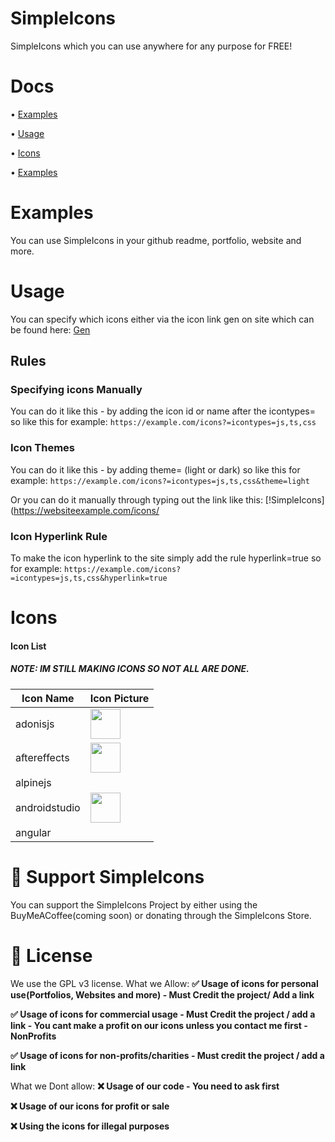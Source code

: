 # SimpleIcons
SimpleIcons which you can use anywhere for any purpose for FREE!

# Docs
• [Examples](https://github.com/DrMixxer/SimpleIcons#Examples)

• [Usage](https://github.com/DrMixxer/SimpleIcons#Usage)  

• [Icons](https://github.com/DrMixxer/SimpleIcons#Icons)  

• [Examples](https://github.com/DrMixxer/SimpleIcons#Examples)  


# Examples
You can use SimpleIcons in your github readme, portfolio, website and more.

# Usage

You can specify which icons either via the icon link gen on site which can be found here: 
[Gen](https://)

## Rules

### Specifying icons Manually 
You can do it like this - by adding the icon id or name after the icontypes=
so like this for example: ```https://example.com/icons?=icontypes=js,ts,css```

### Icon Themes
You can do it like this - by adding theme= (light or dark) 
so like this for example: ```https://example.com/icons?=icontypes=js,ts,css&theme=light```

Or you can do it manually through typing out the link like this: 
[!SimpleIcons](https://websiteexample.com/icons/

### Icon Hyperlink Rule 

To make the icon hyperlink to the site simply add the rule hyperlink=true so for example: 
```https://example.com/icons?=icontypes=js,ts,css&hyperlink=true```

# Icons 

#### Icon List

##### NOTE: IM STILL MAKING ICONS SO NOT ALL ARE DONE.

| Icon Name     |  Icon Picture  |
| ------------- | -------------- |
|  adonisjs     | <img src="./images/icons/Adonisjs.svg" width="48"> |
|  aftereffects | <img src="./images/icons/AE.svg" width="48"> |
|  alpinejs     |               |
|  androidstudio| <img src="./images/icons/AndroidStudio.svg" width="48"> | 
|  angular      |              |

# 💸 Support SimpleIcons
You can support the SimpleIcons Project by either using the BuyMeACoffee(coming soon) or donating through the SimpleIcons Store.

# 📜 License
We use the GPL v3 license.
What we Allow: 
**✅ Usage of icons for personal use(Portfolios, Websites and more) - Must Credit the project/ Add a link**

**✅ Usage of icons for commercial usage - Must Credit the project / add a link - You cant make a profit on our icons unless you contact me first - NonProfits**

**✅ Usage of icons for non-profits/charities - Must credit the project / add a link**

What we Dont allow: 
**❌ Usage of our code - You need to ask first**  

**❌ Usage of our icons for profit or sale** 

**❌ Using the icons for illegal purposes**


